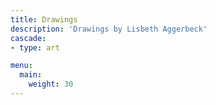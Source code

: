 ```yaml
---
title: Drawings
description: 'Drawings by Lisbeth Aggerbeck'
cascade:
- type: art

menu:
  main:
    weight: 30
---
```

